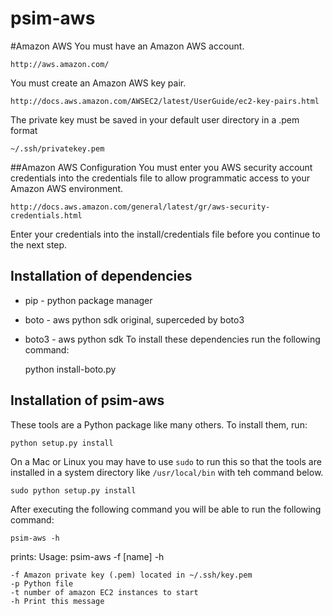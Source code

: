 # psim-aws

#Amazon AWS
You must have an Amazon AWS account.

	http://aws.amazon.com/


You must create an Amazon AWS key pair.

	http://docs.aws.amazon.com/AWSEC2/latest/UserGuide/ec2-key-pairs.html


The private key must be saved in your default user directory in a .pem format

	~/.ssh/privatekey.pem


##Amazon AWS Configuration
You must enter you AWS security account credentials into the credentials file
to allow programmatic access to your Amazon AWS environment.

	http://docs.aws.amazon.com/general/latest/gr/aws-security-credentials.html

Enter your credentials into the install/credentials file before you continue to the next step.


## Installation of dependencies
- pip - python package manager
- boto - aws python sdk original, superceded by boto3
- boto3 - aws python sdk
To install these dependencies run the following command:


	python install-boto.py


## Installation of psim-aws

These tools are a Python package like many others. To install them, run:

    python setup.py install
    
On a Mac or Linux you may have to use `sudo` to run this so that the tools
are installed in a system directory like `/usr/local/bin` with teh command below.


    sudo python setup.py install


After executing the following command you will be able to run the following command:

	psim-aws -h


prints:
	Usage: psim-aws -f [name] -h

	-f Amazon private key (.pem) located in ~/.ssh/key.pem
	-p Python file
	-t number of amazon EC2 instances to start
	-h Print this message
